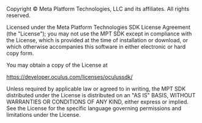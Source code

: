 Copyright © Meta Platform Technologies, LLC and its affiliates.
All rights reserved.

Licensed under the Meta Platform Technologies SDK License Agreement (the "License");
you may not use the MPT SDK except in compliance with the License,
which is provided at the time of installation or download, or which
otherwise accompanies this software in either electronic or hard copy form.

You may obtain a copy of the License at

https://developer.oculus.com/licenses/oculussdk/

Unless required by applicable law or agreed to in writing, the MPT SDK
distributed under the License is distributed on an "AS IS" BASIS,
WITHOUT WARRANTIES OR CONDITIONS OF ANY KIND, either express or implied.
See the License for the specific language governing permissions and
limitations under the License.
